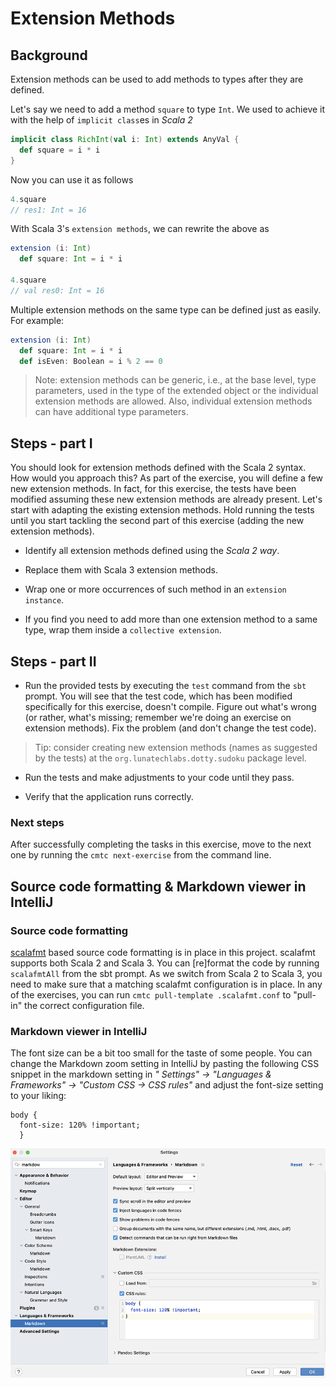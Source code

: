 # Extension Methods

## Background

Extension methods can be used to add methods to types after they are defined.

Let's say we need to add a method `square` to type `Int`. We used to achieve it 
with the help of `implicit class`es in _Scala 2_

```scala
implicit class RichInt(val i: Int) extends AnyVal {
  def square = i * i
}
```

Now you can use it as follows

```scala
4.square
// res1: Int = 16
```

With Scala 3's `extension methods`, we can rewrite the above as

```scala
extension (i: Int)
  def square: Int = i * i

4.square
// val res0: Int = 16
```

Multiple extension methods on the same type can be defined just as easily. For example:

```scala
extension (i: Int)
  def square: Int = i * i
  def isEven: Boolean = i % 2 == 0
```

> Note: extension methods can be generic, i.e., at the base level, type parameters, used
> in the type of the extended object or the individual extension methods are allowed.
> Also, individual extension methods can have additional type parameters.

## Steps - part I

You should look for extension methods defined with the Scala 2 syntax. How would
you approach this? As part of the exercise, you will define a few new extension
methods. In fact, for this exercise, the tests have been modified assuming these
new extension methods are already present. Let's start with adapting the existing
extension methods. Hold running the tests until you start tackling the second
part of this exercise (adding the new extension methods).

- Identify all extension methods defined using the _Scala 2 way_.

- Replace them with Scala 3 extension methods.

- Wrap one or more occurrences of such method in an `extension instance`.

- If you find you need to add more than one extension method to a same type,
  wrap them inside a `collective extension`.

## Steps - part II

- Run the provided tests by executing the `test` command from the `sbt` prompt.
  You will see that the test code, which has been modified specifically for this
  exercise, doesn't compile. Figure out what's wrong (or rather,
  what's missing; remember we're doing an exercise on extension methods).
  Fix the problem (and don't change the test code).

> Tip: consider creating new extension methods (names as suggested by the tests)
  at the `org.lunatechlabs.dotty.sudoku` package level.

- Run the tests and make adjustments to your code until they pass.

- Verify that the application runs correctly.

### Next steps

After successfully completing the tasks in this exercise, move to the next one by
running the `cmtc next-exercise` from the command line.

## Source code formatting & Markdown viewer in IntelliJ

### Source code formatting

[scalafmt](https://github.com/scalameta/scalafmt) based source code formatting is
in place in this project. scalafmt supports both Scala 2 and Scala 3. You can
[re]format the code by running `scalafmtAll` from the sbt prompt. As we switch from
Scala 2 to Scala 3, you need to make sure that a matching scalafmt configuration is
in place. In any of the exercises, you can run `cmtc pull-template .scalafmt.conf`
to "pull-in" the correct configuration file.

### Markdown viewer in IntelliJ

The font size can be a bit too small for the taste of some people. You can change the
Markdown zoom setting in IntelliJ by pasting the following CSS snippet in the
markdown setting in _" Settings" -> "Languages & Frameworks" -> "Custom CSS -> CSS rules"_
and adjust the font-size setting to your liking:

```
body {
  font-size: 120% !important;
  }
```

![IntelliJ Markdown viewer settings](images/Markdown-viewer-IntelliJ.png)
